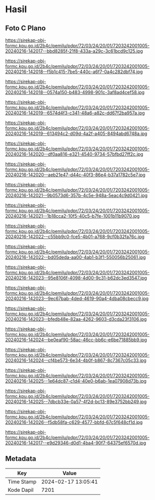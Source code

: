 # Hasil

## Foto C Plano

https://sirekap-obj-formc.kpu.go.id/2b4c/pemilu/pdpr/72/03/24/20/01/7203242001005-20240216-142017--bbd8285f-21f8-433a-a29c-3c61bcd9c125.jpg

https://sirekap-obj-formc.kpu.go.id/2b4c/pemilu/pdpr/72/03/24/20/01/7203242001005-20240216-142018--f5b1c415-7be5-440c-a6f7-0a4c282dbf74.jpg

https://sirekap-obj-formc.kpu.go.id/2b4c/pemilu/pdpr/72/03/24/20/01/7203242001005-20240216-142018--0574a150-b483-4998-901c-3af8ad4cef58.jpg

https://sirekap-obj-formc.kpu.go.id/2b4c/pemilu/pdpr/72/03/24/20/01/7203242001005-20240216-142019--6574d4f3-c341-48a6-a82c-dd67f2ba957a.jpg

https://sirekap-obj-formc.kpu.go.id/2b4c/pemilu/pdpr/72/03/24/20/01/7203242001005-20240216-142019--613494c2-d09d-4a2f-a405-8494abd6748a.jpg

https://sirekap-obj-formc.kpu.go.id/2b4c/pemilu/pdpr/72/03/24/20/01/7203242001005-20240216-142020--df0aa816-e321-4540-9734-57bfbd27ff2c.jpg

https://sirekap-obj-formc.kpu.go.id/2b4c/pemilu/pdpr/72/03/24/20/01/7203242001005-20240216-142020--aeb21e47-d44c-40f3-86e4-b37a1782c5e7.jpg

https://sirekap-obj-formc.kpu.go.id/2b4c/pemilu/pdpr/72/03/24/20/01/7203242001005-20240216-142021--9b0573d6-357b-4c5e-948a-5eac4c9d0421.jpg

https://sirekap-obj-formc.kpu.go.id/2b4c/pemilu/pdpr/72/03/24/20/01/7203242001005-20240216-142021--1b18cca2-10f5-40c5-b7fe-1001b11b9070.jpg

https://sirekap-obj-formc.kpu.go.id/2b4c/pemilu/pdpr/72/03/24/20/01/7203242001005-20240216-142022--c55bb9c0-fce5-4b01-a768-9cf0b32fa76c.jpg

https://sirekap-obj-formc.kpu.go.id/2b4c/pemilu/pdpr/72/03/24/20/01/7203242001005-20240216-142022--bd05deda-aa00-4ab1-b3f1-550056b25061.jpg

https://sirekap-obj-formc.kpu.go.id/2b4c/pemilu/pdpr/72/03/24/20/01/7203242001005-20240216-142023--95e8106f-4098-4d00-9c31-b62dc3ed3547.jpg

https://sirekap-obj-formc.kpu.go.id/2b4c/pemilu/pdpr/72/03/24/20/01/7203242001005-20240216-142023--9ec67bab-4ded-4619-90a4-4dba08cbecc9.jpg

https://sirekap-obj-formc.kpu.go.id/2b4c/pemilu/pdpr/72/03/24/20/01/7203242001005-20240216-142023--bfedb48e-82aa-4262-9603-d3cda23f3106.jpg

https://sirekap-obj-formc.kpu.go.id/2b4c/pemilu/pdpr/72/03/24/20/01/7203242001005-20240216-142024--be0eaf90-58ac-46cc-bb6c-e6be71885bb9.jpg

https://sirekap-obj-formc.kpu.go.id/2b4c/pemilu/pdpr/72/03/24/20/01/7203242001005-20240216-142024--cf4be573-6e34-4b0f-b867-8c7367c05c33.jpg

https://sirekap-obj-formc.kpu.go.id/2b4c/pemilu/pdpr/72/03/24/20/01/7203242001005-20240216-142025--1e64dc87-c1d4-40e0-b6ab-1ea07908d73b.jpg

https://sirekap-obj-formc.kpu.go.id/2b4c/pemilu/pdpr/72/03/24/20/01/7203242001005-20240216-142025--7dbcb33e-0a57-4f2d-bc13-89e3752bb249.jpg

https://sirekap-obj-formc.kpu.go.id/2b4c/pemilu/pdpr/72/03/24/20/01/7203242001005-20240216-142026--f5db58fa-c629-4577-bbfd-67c5f648cf1d.jpg

https://sirekap-obj-formc.kpu.go.id/2b4c/pemilu/pdpr/72/03/24/20/01/7203242001005-20240216-142017--e9d29346-d0d1-4ba4-90f7-64375ef6570d.jpg


## Metadata

| Key        | Value               |
| ---------- | ------------------- |
| Time Stamp | 2024-02-17 13:05:41 |
| Kode Dapil | 7201                |



